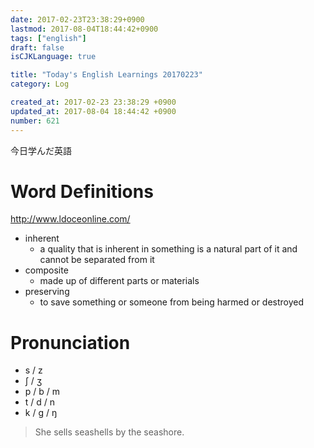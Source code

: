 ```yaml
---
date: 2017-02-23T23:38:29+0900
lastmod: 2017-08-04T18:44:42+0900
tags: ["english"]
draft: false
isCJKLanguage: true

title: "Today's English Learnings 20170223"
category: Log

created_at: 2017-02-23 23:38:29 +0900
updated_at: 2017-08-04 18:44:42 +0900
number: 621
---
```


今日学んだ英語

# Word Definitions
http://www.ldoceonline.com/

* inherent
    * a quality that is inherent in something is a natural part of it and cannot be separated from it
* composite
    * made up of different parts or materials
* preserving
    * to save something or someone from being harmed or destroyed

# Pronunciation
* s / z
* ʃ  / ʒ
* p / b / m
* t / d / n
* k / g / ŋ

> She sells seashells by the seashore.
